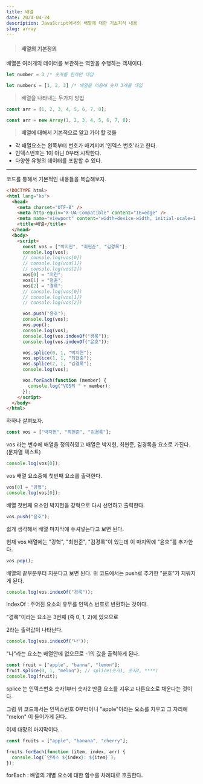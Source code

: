```yaml
---
title: 배열
date: 2024-04-24
description: JavaScript에서의 배열에 대한 기초지식 내용
slug: array
---
```


> #### 배열의 기본정의

배열은 여러개의 데이터를 보관하는 역할을 수행하는 객체이다.

```javascript
let number = 3 /* 숫자를 한개만 대입
```

```javascript
let numbers = [1, 2, 3] /* 배열을 이용해 숫자 3개를 대입
```

> 배열을 나타내는 두가지 방법

```javascript
const arr = [1, 2, 3, 4, 5, 6, 7, 8];
```

```javascript
const arr = new Array(1, 2, 3, 4, 5, 6, 7, 8);
```

> **배열에 대해서 기본적으로 알고 가야 할 것들**

- 각 배열요소는 왼쪽부터 번호가 매겨지며 '인덱스 번호'라고 한다.
- 인덱스번호는 1이 아닌 0부터 시작한다.
- 다양한 유형의 데이터를 포함할 수 있다.

---

코드를 통해서 기본적인 내용들을 복습해보자.

```html
<!DOCTYPE html>
<html lang="ko">
  <head>
    <meta charset="UTF-8" />
    <meta http-equiv="X-UA-Compatible" content="IE=edge" />
    <meta name="viewport" content="width=device-width, initial-scale=1.0" />
    <title>배열</title>
  </head>
  <body>
    <script>
      const vos = ["박지헌", "최현준", "김경록"];
      console.log(vos);
      // console.log(vos[0])
      // console.log(vos[1])
      // console.log(vos[2])
      vos[0] = "지헌";
      vos[1] = "현준";
      vos[2] = "경록";
      // console.log(vos[0])
      // console.log(vos[1])
      // console.log(vos[2])

      vos.push("윤호");
      console.log(vos);
      vos.pop();
      console.log(vos);
      console.log(vos.indexOf("경록"));
      console.log(vos.indexOf("윤호"));

      vos.splice(0, 1, "박지헌");
      vos.splice(1, 1, "최현준");
      vos.splice(2, 1, "김경록");
      console.log(vos);

      vos.forEach(function (member) {
        console.log("VOS의 " + member);
      });
    </script>
  </body>
</html>
```

하하나 살펴보자.

```javascript
const vos = ["박지헌", "최현준", "김경록"];
```

vos 라는 변수에 배열을 정의하였고 배열은 박지헌, 최현준, 김경록을 요소로 가진다.(문자열 텍스트)

```javascript
console.log(vos[0]);
```

vos 배열 요소중에 첫번째 요소를 출력한다.

```javascript
vos[0] = "강혁";
console.log(vos[0]);
```

배열 첫번째 요소인 박지헌을 강혁으로 다시 선언하고 출력한다.

```javascript
vos.push("윤호");
```

쉽게 생각해서 배열 마지막에 쑤셔넣는다고 보면 된다.

현재 vos 배열에는 "강혁", "최현준", "김경록"이 있는데 이 마지막에 "윤호"를 추가한다.

```javascript
vos.pop();
```

배열의 끝부분부터 지운다고 보면 된다.
위 코드에서는 push로 추가한 "윤호"가 지워지게 된다.

```javascript
console.log(vos.indexOf("경록"));
```

indexOf : 주어진 요소의 유무를 인덱스 번호로 반환하는 것이다.

"경록"이라는 요소는 3번째 (즉 0, 1, 2)에 있으므로

2라는 출력값이 나타난다.

```javascript
console.log(vos.indexOf("나"));
```

"나"라는 요소는 배열안에 없으므로 -1의 값을 출력하게 된다.

```javascript
const fruit = ["apple", "banna", "lemon"];
fruit.splice(0, 1, "melon"); // splice(숫자1, 숫자2, ****)
console.log(fruit);
```

splice 는 인덱스번호 숫자1부터 숫자2 만큼 요소를 지우고 다른요소로 채운다는 것이다.

그럼 위 코드에서는 인덱스번호 0부터이니 "apple"이라는 요소를 지우고 그 자리에 "melon" 이 들어가게 된다.

이제 대망의 마지막이다.

```javascript
const fruits = ["apple", "banana", "cherry"];

fruits.forEach(function (item, index, arr) {
  console.log(`인덱스 ${index}: ${item}`);
});
```

forEach : 배열의 개별 요소에 대한 함수를 차례대로 호출한다.
